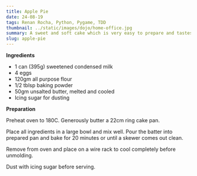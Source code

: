 ```yaml
---
title: Apple Pie
date: 24-08-19
tags: Renan Rocha, Python, Pygame, TDD
thumbnail: ../static/images/dojo/home-office.jpg
summary: A sweet and soft cake which is very easy to prepare and tastes great with a cup of tea.
slug: apple-pie
---
```


__Ingredients__

+ 1 can (395g) sweetened condensed milk
+ 4 eggs
+ 120gm all purpose flour
+ 1/2 tblsp baking powder
+ 50gm unsalted butter, melted and cooled
+ Icing sugar for dusting

__Preparation__

Preheat oven to 180C. Generously butter a 22cm ring cake pan.
 
Place all ingredients in a large bowl and mix well. Pour the batter into prepared pan and bake for 20 minutes or until a skewer comes out clean. 
 
Remove from oven and place on a wire rack to cool completely before unmolding.
 
Dust with icing sugar before serving.
